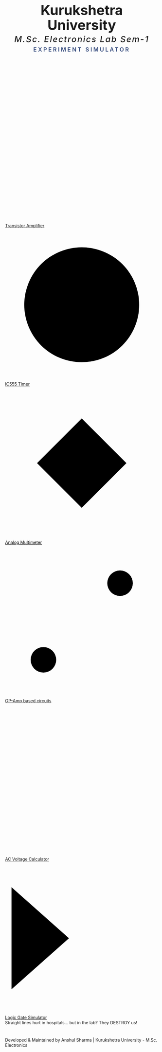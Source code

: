 <!DOCTYPE html>
<html lang="en">
<head>
<meta charset="UTF-8" />
<meta name="viewport" content="width=device-width, initial-scale=1" />
<title>Kurukshetra Univ Electronics Lab Simulators</title>
<style>
  @import url('https://fonts.googleapis.com/css2?family=Inter:wght@600&family=Roboto:wght@300&display=swap');

  @keyframes pastelShift {
    0% {
      background-position: 0% 50%;
      --bg1: #a3cef1;
      --bg2: #c8def2;
      --bg3: #c4cdef;
      --bg4: #d9e2f9;
    }
    25% {
      background-position: 100% 50%;
      --bg1: #b3d0f5;
      --bg2: #a9d4f7;
      --bg3: #b4cbe7;
      --bg4: #c6d7f8;
    }
    50% {
      background-position: 100% 40%;
      --bg1: #b8d4f1;
      --bg2: #c5dffb;
      --bg3: #d2d8f9;
      --bg4: #c2d9f5;
    }
    75% {
      background-position: 0% 60%;
      --bg1: #9bc7f0;
      --bg2: #aedde8;
      --bg3: #bdd2ef;
      --bg4: #c6d7f8;
    }
    100% {
      background-position: 0% 50%;
      --bg1: #a3cef1;
      --bg2: #c8def2;
      --bg3: #c4cdef;
      --bg4: #d9e2f9;
    }
  }

  body, html {
    margin: 0; padding: 0;
    height: 100vh;
    font-family: 'Inter', sans-serif;
    color: #293241;
    overflow: hidden;
    display: flex;
    flex-direction: column;
    align-items: center;
    background: linear-gradient(120deg,
      var(--bg1, #a3cef1), var(--bg2, #c8def2),
      var(--bg3, #c4cdef), var(--bg4, #d9e2f9));
    background-size: 400% 400%;
    animation: pastelShift 60s ease infinite;
    perspective: 600px;
  }

  header {
    margin-top: 40px;
    margin-bottom: 32px;
    text-align: center;
    user-select: none;
  }
  header h1 {
    font-size: 2.8rem;
    font-weight: 700;
    line-height: 1.1;
    margin: 0;
  }
  header h2 {
    font-size: 1.7rem;
    font-weight: 500;
    font-style: italic;
    margin: 4px 0 0 0;
    letter-spacing: 2.7px;
  }
  header h3 {
    font-size: 1.15rem;
    font-weight: 600;
    margin: 6px 0 0 0;
    color: #354b7d;
    text-transform: uppercase;
    letter-spacing: 4.4px;
  }

  .button-container {
    margin-top: 45px; /* Increased vertical spacing from header */
    display: grid;
    grid-template-columns: repeat(auto-fit, minmax(260px, 1fr));
    gap: 54px 36px; /* vertical 54px, horizontal 36px */
    width: 90%;
    max-width: 1000px;
    padding-bottom: 68px;
    z-index: 10;
    animation: floatButtons 6s ease-in-out infinite alternate;
    user-select: none;
  }

  a.button {
    position: relative;
    display: flex;
    align-items: center;
    gap: 16px;
    padding: 18px 48px;
    background: linear-gradient(145deg, #d3e4fc, #e9f1ff);
    border-radius: 60px;
    color: #12192a;
    font-weight: 600;
    font-size: 1.22rem;
    box-shadow:
      6px 6px 28px #a9c3e7,
      -6px -6px 28px #e5f0ff;
    text-decoration: none;
    transition:
      box-shadow 0.35s ease,
      transform 0.3s ease;
    cursor: pointer;
    will-change: transform, box-shadow;
    overflow: hidden;
    perspective: 600px;
  }

  a.button::before {
    content: "";
    position: absolute;
    top: 0; left: 0; right: 0; bottom: 0;
    border-radius: 60px;
    pointer-events: none;
    background: linear-gradient(120deg, rgba(255 255 255 / 0.55), rgba(255 255 255 / 0));
    opacity: 0.9;
    z-index: 1;
    transition: opacity 0.35s ease;
  }

  a.button:hover::before {
    opacity: 0.5;
  }

  a.button:hover {
    box-shadow:
      12px 12px 40px #8fa7e6,
      -12px -12px 40px #c8dbff;
    transform: scale(1.08) rotateX(8deg) rotateY(-8deg);
    z-index: 15;
  }

  a.button:active {
    transform: scale(0.9) rotateX(2deg) rotateY(2deg);
    box-shadow:
      inset 5px 5px 20px #a9c3ef,
      inset -5px -5px 20px #dce7ff;
  }

  a.button svg {
    width: 28px;
    height: 28px;
    fill: #1f345e;
    flex-shrink: 0;
    transition: transform 0.3s ease;
  }

  a.button:hover svg {
    transform: rotate(18deg) scale(1.15);
  }

  @keyframes floatButtons {
    0% { transform: translateY(0);}
    100% { transform: translateY(-14px);}
  }

  a.button .ripple {
    position: absolute;
    border-radius: 50%;
    background: #387efa;
    box-shadow:
      0 0 15px #387efa,
      0 0 35px #3b7ffa;
    opacity: 0.9;
    transform: scale(0);
    animation: electricBurst 0.6s ease forwards;
    pointer-events: none;
    z-index: 3;
  }
  @keyframes electricBurst {
    0% {
      transform: scale(0);
      opacity: 0.9;
    }
    80% {
      transform: scale(7);
      opacity: 0.3;
    }
    100% {
      transform: scale(9);
      opacity: 0;
    }
  }

  .pulse-container {
    position: fixed;
    bottom: 48px;
    left: 50%;
    transform: translateX(-50%);
    text-align: center;
    z-index: 11;
    width: 90%;
    max-width: 320px;
    user-select: none;
    pointer-events: none;
  }

  .pulse-text {
    font-size: 1rem;
    font-weight: 600;
    color: #244c9e;
    text-shadow: 0 0 8px rgba(36, 76, 158, 0.35);
    margin-bottom: 6px;
    font-family: 'Inter', sans-serif;
  }

  .pulse-line-container {
    width: 100%;
    overflow: visible;
  }

  footer {
    width: 100%;
    text-align: center;
    padding: 6px 15px 6px;
    font-size: 0.68rem;
    color: #7080a8;
    font-weight: 300;
    user-select: none;
    position: fixed;
    bottom: 4px;
    left: 0;
    font-family: 'Roboto', sans-serif;
    background: transparent;
  }

  .floating-container {
    pointer-events: none;
    position: fixed;
    top: 0; left: 0;
    width: 100vw; height: 100vh;
    overflow: visible;
    z-index: 1;
  }

  .floating-icon {
    position: absolute;
    stroke: #7893b1;
    stroke-width: 1.4;
    opacity: 0.12;
    filter: drop-shadow(0 0 3px rgba(120, 147, 177, 0.25));
    will-change: transform, opacity;
    transition: opacity 0.3s ease;
    user-select: none;
  }

  @keyframes floatSlow {
    0% { transform: translateY(0) rotate(0deg);}
    50% { transform: translateY(-24px) rotate(5deg);}
    100% { transform: translateY(0) rotate(0deg);}
  }
  @keyframes floatMedium {
    0% { transform: translateY(0) rotate(0deg);}
    50% { transform: translateY(-30px) rotate(-4deg);}
    100% { transform: translateY(0) rotate(0deg);}
  }
  @keyframes floatFast {
    0% { transform: translateY(0) rotate(0deg);}
    50% { transform: translateY(-36px) rotate(3deg);}
    100% { transform: translateY(0) rotate(0deg);}
  }
</style>
</head>
<body>

<header aria-label="Main page title">
  <h1>Kurukshetra University</h1>
  <h2>M.Sc. Electronics Lab Sem-1</h2>
  <h3>Experiment Simulator</h3>
</header>

<div class="button-container" role="navigation" aria-label="Simulators and calculators">
  <a href="calculator1.html" class="button" title="Ohm's Law Calculator" tabindex="0">
    <svg viewBox="0 0 24 24" aria-hidden="true" focusable="false"><path d="M3 12h18M12 3v18"/></svg>
    Transistor Amplifier
  </a>
  <a href="simulator1.html" class="button" title="RC Circuit Simulator" tabindex="0">
    <svg viewBox="0 0 24 24" aria-hidden="true" focusable="false"><circle cx="12" cy="12" r="9"/></svg>
    IC555 Timer 
  </a>
  <a href="calculator2.html" class="button" title="Diode Characteristics Calculator" tabindex="0">
    <svg viewBox="0 0 24 24" aria-hidden="true" focusable="false"><path d="M5 12l7-7 7 7-7 7z"/></svg>
    Analog Multimeter
  </a>
  <a href="simulator2.html" class="button" title="Transistor Amplifier Simulator" tabindex="0">
    <svg viewBox="0 0 24 24" aria-hidden="true" focusable="false"><circle cx="6" cy="18" r="2"/><circle cx="18" cy="6" r="2"/><line x1="6" y1="18" x2="18" y2="6"/></svg>
    OP-Amp based circuits
  </a>
  <a href="calculator3.html" class="button" title="AC Voltage Calculator" tabindex="0">
    <svg viewBox="0 0 24 24" aria-hidden="true" focusable="false"><path d="M5 12h14"/></svg>
    AC Voltage Calculator
  </a>
  <a href="simulator3.html" class="button" title="Logic Gate Simulator" tabindex="0">
    <svg viewBox="0 0 24 24" aria-hidden="true" focusable="false"><polyline points="1 4 10 12 1 20"/></svg>
    Logic Gate Simulator
  </a>
</div>

<div class="pulse-container" aria-label="Motivational pulse message">
  <div class="pulse-text">
   Straight lines hurt in hospitals... but in the lab? They DESTROY us!

  </div>
  <div class="pulse-line-container" aria-hidden="true">
    <svg id="waveSVG" viewBox="0 0 320 40" width="260" height="40" fill="none" xmlns="http://www.w3.org/2000/svg" style="overflow: visible;">
      <path id="wavePath" fill="none" stroke="#1a4bbb" stroke-width="3" stroke-linejoin="round" stroke-linecap="round"/>
    </svg>
  </div>
</div>

<footer>
  Developed & Maintained by Anshul Sharma | Kurukshetra University - M.Sc. Electronics
</footer>

<script>
  // Button electric shock burst + redirect
  document.querySelectorAll('a.button').forEach(button => {
    button.addEventListener('click', e => {
      e.preventDefault();
      if(button.querySelector('.ripple')) return;
      const ripple = document.createElement('span');
      ripple.className = 'ripple';
      const rect = button.getBoundingClientRect();
      const size = Math.max(rect.width, rect.height);
      ripple.style.width = ripple.style.height = size + 'px';
      ripple.style.left = (e.clientX - rect.left - size / 2) + 'px';
      ripple.style.top = (e.clientY - rect.top - size / 2) + 'px';
      button.appendChild(ripple);
      setTimeout(() => {
        window.location.href = button.href;
      }, 700);
    });
  });

  const waveforms = [
    Array.from({length: 31}, (_, i) => [i*10, 20 + 10*Math.sin(i * 2 * Math.PI / 30)]).flat(),
    Array.from({length: 31}, (_, i) => [i*10, 20 + 10*Math.cos(i * 2 * Math.PI / 30)]).flat(),
    [0,40,10,36,20,30,30,23,40,19,50,15,60,13,70,10,80,11,90,16,100,23,110,30,120,36,130,38,140,40,150,39,160,37,170,34,180,30,190,25,200,20,210,15,220,12,230,13,240,17,250,23,260,29,270,35,280,38,290,40,300,40],
    Array.from({length: 31}, (_, i) => [i*10, 20 + 10 * (2 * Math.abs((i/15) % 2 - 1) - 1)]).flat(),
    Array.from({length: 31}, (_, i) => [i*10, (i%10 < 5) ? 10 : 30]).flat()
  ];

  let currentWfIndex = 0;
  const wavePath = document.getElementById('wavePath');

  function toPath(points) {
    if(points.length < 4) return "";
    let d = `M${points[0]} ${points[1]}`;
    for (let i=2; i < points.length; i += 2) {
      d += ` L${points[i]} ${points[i+1]}`;
    }
    return d;
  }

  function lerp(a, b, t) {
    return a + (b - a) * t;
  }

  function morphWave(from, to, progress) {
    if(from.length !== to.length) return to;
    const result = [];
    for(let i=0; i < from.length; i++) {
      result.push(lerp(from[i], to[i], progress));
    }
    return result;
  }

  function animateWaveform() {
    const from = waveforms[currentWfIndex];
    const nextIndex = (currentWfIndex + 1) % waveforms.length;
    const to = waveforms[nextIndex];
    const duration = 1000; // faster transition
    const fps = 60;
    const totalFrames = duration / (1000 / fps);
    let frame = 0;

    function frameStep() {
      frame++;
      if(frame > totalFrames) {
        currentWfIndex = nextIndex;
        requestAnimationFrame(animateWaveform);
        return;
      }
      const t = frame / totalFrames;
      const interpolated = morphWave(from, to, t);
      wavePath.setAttribute('d', toPath(interpolated));
      requestAnimationFrame(frameStep);
    }
    frameStep();
  }

  animateWaveform();
</script>

</body>
</html>
